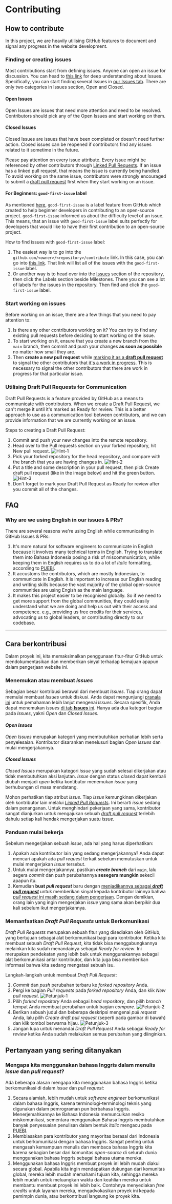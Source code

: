# Contributing

## How to contribute

In this project, we are heavily utilising GitHub features to document and signal any progress in the website development.

### Finding or creating issues

Most contributions start from defining issues. Anyone can open an issue for discussion. You can head to [this link](https://guides.github.com/features/issues/) for deep understanding about Issues. Specifically, you can start finding several Issues in [our Issues tab](https://github.com/kawalcovid19/wargabantuwarga.com/issues). There are only two categories in Issues section, Open and Closed.

#### Open Issues

Open Issues are issues that need more attention and need to be resolved. Contributors should pick any of the Open Issues and start working on them.

#### Closed Issues

Closed Issues are issues that have been completed or doesn't need further action. Closed issues can be reopened if contributors find any issues related to it sometime in the future.

Please pay attention on every issue attribute. Every issue might be referenced by other contributors through [Linked Pull Requests](https://docs.github.com/en/issues/tracking-your-work-with-issues/linking-a-pull-request-to-an-issue). If an issue has a linked pull request, that means the issue is currently being handled. To avoid working on the same issue, contributors were strongly encouraged to submit a [draft pull request](https://github.blog/2019-02-14-introducing-draft-pull-requests/) first when they start working on an issue.

#### For Beginners: `good-first-issue` label

As mentioned [here](https://github.blog/2020-01-22-browse-good-first-issues-to-start-contributing-to-open-source/), `good-first-issue` is a label feature from GitHub which created to help beginner developers in contributing to an open-source project. `good-first-issue` informed us about the difficulty level of an issue. This means, that an issue with `good-first-issue` label suits perfectly for developers that would like to have their first contribution to an open-source project.

How to find issues with `good-first-issue` label:

1. The easiest way is to go into the `github.com/<owner>/<repository>/contribute` link. In this case, you can go into [this link](https://github.com/kawalcovid19/wargabantuwarga.com/contribute). That link will list all of the issues with the `good-first-issue` label.
2. Or another way is to head over into the [Issues](https://github.com/kawalcovid19/wargabantuwarga.com/issues) section of the repository, then click the Labels section beside Milestones. There you can see a lot of labels for the issues in the repository. Then find and click the `good-first-issue` label.

### Start working on issues

Before working on an issue, there are a few things that you need to pay attention to:

1. Is there any other contributors working on it? You can try to find any existing pull requests before deciding to start working on the issue.
2. To start working on it, ensure that you create a new branch from the `main` branch, then commit and push your changes **as soon as possible** no matter how small they are.
3. Then **create a new pull request** while [marking it as a **draft pull request**](https://github.blog/2019-02-14-introducing-draft-pull-requests/) to signal the other contributors that [it's a work in progress](https://docs.github.com/en/github/collaborating-with-pull-requests/proposing-changes-to-your-work-with-pull-requests/changing-the-stage-of-a-pull-request). This is necessary to signal the other contributors that there are work in progress for that particular issue.

### Utilising Draft Pull Requests for Communication

Draft Pull Requests is a feature provided by GitHub as a means to communicate with contributors. When we create a Draft Pull Request, we can't merge it until it's marked as Ready for review. This is a better approach to use as a communication tool between contributors, and we can provide information that we are currently working on an issue.

Steps to creating a Draft Pull Request:

1. Commit and push your new changes into the remote repository.
2. Head over to the Pull requests section on your forked repository, hit New pull request.
![Hint-1](https://user-images.githubusercontent.com/46013258/126284390-c2bd1aa6-fdc2-4aa6-a945-031f02db038e.png)
3. Pick your forked repository for the head repository, and compare with the branch that you are having changes in.
![Hint-2](https://user-images.githubusercontent.com/46013258/126285036-27b49325-62a2-4a6c-b216-5bae261788da.png)
4. Put a title and some description in your pull request, then pick Create draft pull request (like in the image below) and hit the green button.
![Hint-3](https://user-images.githubusercontent.com/46013258/126286179-04341e30-1224-49cb-9b9a-3c3aee99c308.png)
5. Don't forget to mark your Draft Pull Request as Ready for review after you commit all of the changes.

## FAQ

### Why are we using English in our issues & PRs?

There are several reasons we're using English while communicating in GitHub Issues & PRs:

1. It's more natural for software engineers to communicate in English because it involves many technical terms in English. Trying to translate them into Bahasa Indonesia posing a risk of miscommunication, while keeping them in English requires us to do a lot of _italic_ formatting, according to [PUEBI](https://puebi.js.org/huruf/miring).
2. It accustoms the contributors, which are mostly Indonesian, to communicate in English. It is important to increase our English reading and writing skills because the vast majority of the global open-source communities are using Engish as the main language.
3. It makes this project easier to be recognised globally. So if we need to get more support from the global communities, they could easily understand what we are doing and help us out with their access and competence. e.g., providing us free credits for their services, advocating us to global leaders, or contributing directly to our codebase.

---

## Cara berkontribusi

Dalam proyek ini, kita memaksimalkan penggunaan fitur-fitur GitHub untuk mendokumentasikan dan memberikan sinyal terhadap kemajuan apapun dalam pengerjaan website ini.

### Menemukan atau membuat _issues_

Sebagian besar kontribusi berawal dari membuat _Issues_. Tiap orang dapat memulai membuat _Issues_ untuk diskusi. Anda dapat mengunjungi [pranala ini](https://guides.github.com/features/issues/) untuk pemahaman lebih lanjut mengenai _Issues_. Secara spesifik, Anda dapat menemukan _Issues_ [di tab **Issues** ini](https://github.com/kawalcovid19/wargabantuwarga.com/issues). Hanya ada dua kategori bagian pada _Issues_, yakni _Open_ dan _Closed Issues_.

#### _Open Issues_

_Open Issues_ merupakan kategori yang membutuhkan perhatian lebih serta penyelesaian. Kontributor disarankan menelusuri bagian _Open Issues_ dan mulai mengerjakannya.

#### _Closed Issues_

_Closed Issues_ merupakan kategori _issue_ yang sudah selesai dikerjakan atau tidak membutuhkan aksi lanjutan. _Issue_ dengan status _closed_ dapat kembali diubah menjadi _open_ ketika kontibutor menemukan _issue_ yang berhubungan di masa mendatang.

Mohon perhatikan tiap atribut _issue_. Tiap _issue_ kemungkinan dikerjakan oleh kontributor lain melalui [_Linked Pull Requests_](https://docs.github.com/en/issues/tracking-your-work-with-issues/linking-a-pull-request-to-an-issue). Ini berarti _issue_ sedang dalam penanganan. Untuk menghindari pekerjaan yang sama, kontributor sangat dianjurkan untuk mengajukan sebuah [_draft pull request_](https://github.blog/2019-02-14-introducing-draft-pull-requests/) terlebih dahulu setiap kali hendak mengerjakan suatu _issue_.

### Panduan mulai bekerja

Sebelum mengerjakan sebuah _issue_, ada hal yang harus diperhatikan:

1. Apakah ada kontributor lain yang sedang mengerjakannya? Anda dapat mencari apakah ada _pull request_ terkait sebelum memutuskan untuk mulai mengerjakan _issue_ tersebut.
2. Untuk mulai mengerjakannya, pastikan **_create branch_** dari `main`, lalu segera _commit_ dan _push_ perubahannya **sesegera mungkin** sekecil apapun itu.
3. Kemudian **buat _pull request_** baru dengan [menjadikannya sebagai **_draft pull request_**](https://github.blog/2019-02-14-introducing-draft-pull-requests/) untuk memberikan sinyal kepada kontributor lainnya bahwa [_pull request_ ini masih sedang dalam pengerjaan](https://docs.github.com/en/github/collaborating-with-pull-requests/proposing-changes-to-your-work-with-pull-requests/changing-the-stage-of-a-pull-request). Dengan demikian, orang lain yang ingin mengerjakan _issue_ yang sama akan berpikir dua kali sebelum ikut mengerjakannya.

### Memanfaatkan _Draft Pull Requests_ untuk Berkomunikasi

_Draft Pull Requests_ merupakan sebuah fitur yang disediakan oleh GitHub, yang bertujuan sebagai alat berkomunikasi bagi para kontributor. Ketika kita membuat sebuah _Draft Pull Request_, kita tidak bisa menggabungkannya melainkan kita sudah menandainya sebagai _Ready for review_. Ini merupakan pendekatan yang lebih baik untuk menggunakannya sebagai alat berkomunikasi antar kontributor, dan kita juga bisa memberikan informasi bahwa kita sedang mengatasi sebuah isu.

Langkah-langkah untuk membuat _Draft Pull Request_:

1. _Commit_ dan _push_ perubahan terbaru ke _forked repository_ Anda.
2. Pergi ke bagian _Pull requests_ pada _forked repository_ Anda, dan klik _New pull request_.
![Petunjuk-1](https://user-images.githubusercontent.com/46013258/126284390-c2bd1aa6-fdc2-4aa6-a945-031f02db038e.png)
3. Pilih _forked repository_ Anda sebagai _head repository_, dan pilih _branch_ tempat Anda membuat perubahan untuk bagian _compare_.
![Petunjuk-2](https://user-images.githubusercontent.com/46013258/126285036-27b49325-62a2-4a6c-b216-5bae261788da.png)
4. Berikan sebuah judul dan beberapa deskripsi mengenai _pull request_ Anda, lalu pilih _Create draft pull request_ (seperti pada gambar di bawah) dan klik tombol berwarna hijau.
![Petunjuk-3](https://user-images.githubusercontent.com/46013258/126286179-04341e30-1224-49cb-9b9a-3c3aee99c308.png)
5. Jangan lupa untuk menandai _Draft Pull Request_ Anda sebagai _Ready for review_ ketika Anda sudah melakukan semua perubahan yang diinginkan.

## Pertanyaan yang sering ditanyakan

### Mengapa kita menggunakan bahasa Inggris dalam menulis _issue_ dan _pull request_?

Ada beberapa alasan mengapa kita menggunakan bahasa Inggris ketika berkomunikasi di dalam _issue_ dan _pull request_:

1. Secara alamiah, lebih mudah untuk _software engineer_ berkomunikasi dalam bahasa Inggris, karena terminologi-terminologi teknis yang digunakan dalam pemrograman pun berbahasa Inggris. Menerjemahkannya ke Bahasa Indonesia memunculkan resiko miskomunikasi, sementara menggunakan Bahasa Inggris membutuhkan banyak penyesuaian penulisan dalam bentuk _italic_ mengacu pada [PUEBI](https://puebi.js.org/huruf/miring).
2. Membiasakan para kontributor yang mayoritas berasal dari Indonesia untuk berkomunikasi dengan bahasa Inggris. Sangat penting untuk mengasah kemampuan menulis dan membaca bahasa Inggris kita karena sebagian besar dari komunitas _open-source_ di seluruh dunia menggunakan bahasa Inggris sebagai bahasa utama mereka.
3. Menggunakan bahasa Inggris membuat proyek ini lebih mudah diakui secara global. Apabila kita ingin mendapatkan dukungan dari komunitas global, mereka lebih mudah memahami tujuan kita, sehingga mereka lebih mudah untuk meluangkan waktu dan keahlian mereka untuk membantu membuat proyek ini lebih baik. Contohnya menyediakan _free credits_ untuk layanan mereka, mengadvokasikan proyek ini kepada pemimpin dunia, atau berkontribusi langsung ke proyek kita.

